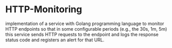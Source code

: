 # HTTP-Monitoring
implementation of  a service with Golang programming language to monitor
HTTP endpoints so that in some configurable periods (e.g., the 30s, 1m, 5m) this
service sends HTTP requests to the endpoint and logs the response status code
and registers an alert for that URL.
